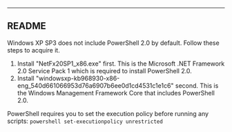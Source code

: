 ------
README
------

Windows XP SP3 does not include PowerShell 2.0 by default. Follow these steps to acquire it.

1. Install "NetFx20SP1_x86.exe" first. This is the Microsoft .NET Framework 2.0 Service Pack 1 which is required to install PowerShell 2.0.
2. Install "windowsxp-kb968930-x86-eng_540d661066953d76a6907b6ee0d1cd4531c1e1c6" second. This is the Windows Management Framework Core that includes PowerShell 2.0.

PowerShell requires you to set the execution policy before running any scripts:
`powershell set-executionpolicy unrestricted` 
